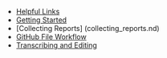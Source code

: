 

* [Helpful Links](helpful_links.md)
* [Getting Started](getting_started.md)
* [Collecting Reports] (collecting_reports.nd)
* [GitHub File Workflow](workflow.md)
* [Transcribing and Editing](transcribing_editing.md)

